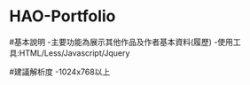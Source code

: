 # HAO-Portfolio

#基本說明
-主要功能為展示其他作品及作者基本資料(履歷)
-使用工具:HTML/Less/Javascript/Jquery

#建議解析度
-1024x768以上
